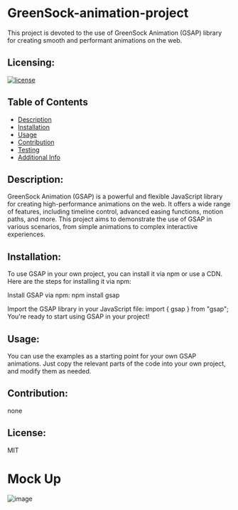 # GreenSock-animation-project
This project is devoted to the use of GreenSock Animation (GSAP) library for creating smooth and performant animations on the web.

## Licensing:
[![license](https://img.shields.io/badge/license-MIT-blue)](https://shields.io)
## Table of Contents 
- [Description](#description)
- [Installation](#installation)
- [Usage](#usage)
- [Contribution](#contribution)
- [Testing](#testing)
- [Additional Info](#additional-info)
## Description:
GreenSock Animation (GSAP) is a powerful and flexible JavaScript library for creating high-performance animations on the web. It offers a wide range of features, including timeline control, advanced easing functions, motion paths, and more. This project aims to demonstrate the use of GSAP in various scenarios, from simple animations to complex interactive experiences.

## Installation:
To use GSAP in your own project, you can install it via npm or use a CDN. Here are the steps for installing it via npm:

Install GSAP via npm: npm install gsap

Import the GSAP library in your JavaScript file:
import { gsap } from "gsap";
You're ready to start using GSAP in your project!

## Usage:
You can use the examples as a starting point for your own GSAP animations. Just copy the relevant parts of the code into your own project, and modify them as needed.

## Contribution:
none

## License:
MIT

# Mock Up
![image](https://user-images.githubusercontent.com/83068010/234381633-6927b265-849c-45a3-a995-5c62098c953b.png)
